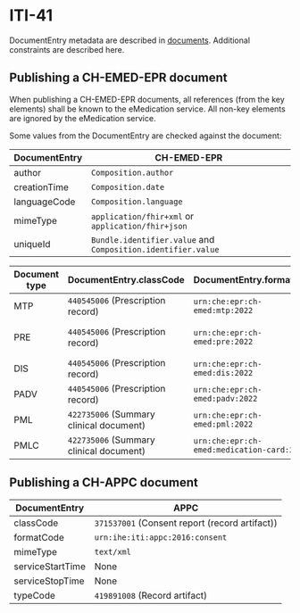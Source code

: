 # ITI-41

DocumentEntry metadata are described in [documents](documents.md). Additional constraints are described here.

## Publishing a CH-EMED-EPR document

When publishing a CH-EMED-EPR documents, all references (from the key elements) shall be known to the eMedication service.
All non-key elements are ignored by the eMedication service.

Some values from the DocumentEntry are checked against the document:

| DocumentEntry | CH-EMED-EPR                                                  |
| ------------- | ------------------------------------------------------------ |
| author        | `Composition.author`                                         |
| creationTime  | `Composition.date`                                           |
| languageCode  | `Composition.language`                                       |
| mimeType      | `application/fhir+xml` or `application/fhir+json`            |
| uniqueId      | `Bundle.identifier.value` and `Composition.identifier.value` |

| Document type | DocumentEntry.classCode                 | DocumentEntry.formatCode                   | DocumentEntry.typeCode                                        |
| ------------- | --------------------------------------- | ------------------------------------------ | ------------------------------------------------------------- |
| MTP           | `440545006` (Prescription record)       | `urn:che:epr:ch-emed:mtp:2022`             | `419891008` (Record artifact)                                 |
| PRE           | `440545006` (Prescription record)       | `urn:che:epr:ch-emed:pre:2022`             | `761938008` (Medicinal Prescription record (record artifact)) |
| DIS           | `440545006` (Prescription record)       | `urn:che:epr:ch-emed:dis:2022`             | `419891008` (Record artifact)                                 |
| PADV          | `440545006` (Prescription record)       | `urn:che:epr:ch-emed:padv:2022`            | `419891008` (Record artifact)                                 |
| PML           | `422735006` (Summary clinical document) | `urn:che:epr:ch-emed:pml:2022`             | `721912009` (Medication summary document)                     |
| PMLC          | `422735006` (Summary clinical document) | `urn:che:epr:ch-emed:medication-card:2022` | `721912009` (Medication summary document)                     |

## Publishing a CH-APPC document

| DocumentEntry    | APPC                                           |
| ---------------- | ---------------------------------------------- |
| classCode        | `371537001` (Consent report (record artifact)) |
| formatCode       | `urn:ihe:iti:appc:2016:consent`                |
| mimeType         | `text/xml`                                     |
| serviceStartTime | None                                           |
| serviceStopTime  | None                                           |
| typeCode         | `419891008` (Record artifact)                  |

